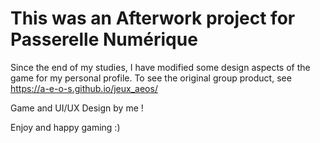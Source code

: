 # This was an Afterwork project for Passerelle Numérique

Since the end of my studies, I have modified some design aspects of the game for my personal profile.
To see the original group product, see https://a-e-o-s.github.io/jeux_aeos/

Game and UI/UX Design by me !

Enjoy and happy gaming :)
